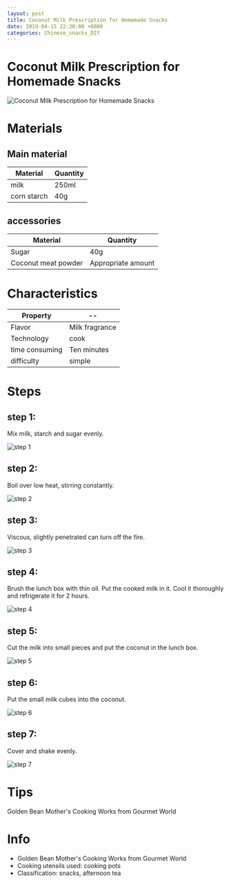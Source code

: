 ```yaml
---
layout: post
title: Coconut Milk Prescription for Homemade Snacks
date: 2019-04-15 22:30:00 +0800
categories: Chinese_snacks_DIY
---
```


# Coconut Milk Prescription for Homemade Snacks

![Coconut Milk Prescription for Homemade Snacks]({{site.baseurl}}/img/411208/411208.jpg)

# Materials


## Main material

Material|Quantity
--|--
milk|250ml
corn starch|40g

## accessories

Material|Quantity
--|--
Sugar|40g
Coconut meat powder|Appropriate amount

# Characteristics

Property|--
--|--
Flavor|Milk fragrance
Technology|cook
time consuming|Ten minutes
difficulty|simple

# Steps

## step 1:

Mix milk, starch and sugar evenly.

![step 1]({{site.baseurl}}/img/411208/1.jpg)

## step 2:

Boil over low heat, stirring constantly.

![step 2]({{site.baseurl}}/img/411208/2.jpg)

## step 3:

Viscous, slightly penetrated can turn off the fire.

![step 3]({{site.baseurl}}/img/411208/3.jpg)

## step 4:

Brush the lunch box with thin oil. Put the cooked milk in it. Cool it thoroughly and refrigerate it for 2 hours.

![step 4]({{site.baseurl}}/img/411208/4.jpg)

## step 5:

Cut the milk into small pieces and put the coconut in the lunch box.

![step 5]({{site.baseurl}}/img/411208/5.jpg)

## step 6:

Put the small milk cubes into the coconut.

![step 6]({{site.baseurl}}/img/411208/6.jpg)

## step 7:

Cover and shake evenly.

![step 7]({{site.baseurl}}/img/411208/7.jpg)

# Tips

Golden Bean Mother's Cooking Works from Gourmet World

# Info

- Golden Bean Mother's Cooking Works from Gourmet World
- Cooking utensils used: cooking pots
- Classification: snacks, afternoon tea